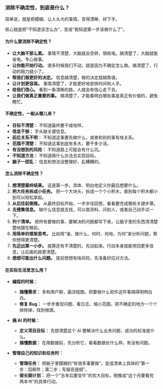 
### **消除不确定性，到底是什么？**

简单说，就是把模糊、让人头大的事情，变得清晰、好下手。

核心就是把“不知道该怎么办”，变成“我知道第一步该做什么了”。

#### **为什么要消除不确定性？**

*   **让大脑不那么累。** 事情不清楚，大脑就会空转，很耗电。搞清楚了，大脑就能省电，专心做事。
*   **让你能开始行动。** 很多时候我们不动，就是因为不确定怎么做。搞清楚了，行动的阻力就小了。
*   **帮我们做更好的决定。** 信息越清楚，做的决定就越靠谱。
*   **让计划更容易。** 事情清楚了，才能更好地安排时间和人手。
*   **给我们信心。** 看到一条清晰的路，人就会有信心走下去。
*   **让我们做真正重要的事。** 搞清楚了，才能看明白哪些事是真正有价值的，避免瞎忙。

#### **不确定性，一般从哪儿来？**

*   **目标不清楚：** 不知道最终要干成啥样。
*   **信息不够：** 手头缺关键信息。
*   **前后关系不明：** 不知道这事要先做什么，或者和别的事有啥关系。
*   **范围不清楚：** 不知道这事到底有多大，要干多少活。
*   **有没想到的风险：** 不知道路上可能会有什么坑。
*   **不知道方法：** 不知道用什么办法去实现目标。
*   **脑子一团乱：** 信息和想法没整理好，乱糟糟的。

#### **怎么消除不确定性？**

1.  **想清楚最终结果。** 这是第一步。具体、明白地定义你最后想要什么。
2.  **把大任务拆成小任务。** 把一个大块头，拆成一个个小积木，直到每个积木都小到可以轻松拿起。
3.  **从后往前倒推。** 从最终目标开始，一步步往回想，看看要完成哪些关键步骤。
4.  **去搜集信息。** 缺什么信息就去找，可以查资料、问别人，或者自己动手试一下。
5.  **列个清单。** 把所有要做的事、要解决的问题都写下来，让脑子里的东西清清楚楚地摆在眼前。
6.  **用简单的框架思考。** 比如用“谁、做什么、何时、何地、为何”来分析问题，帮你想得更清楚。
7.  **先迈出第一小步。** 就算还有不清楚的，先动起来。行动本身就能带回更多信息，让后面的路更清楚。
8.  **想想可能出什么问题。** 提前想想有啥风险，先准备好应对方法。

#### **在实际生活里怎么用？**

*   **编程的时候：**
    *   **搞懂需求：** 多和用户聊，画流程图，把要做什么软件这件事搞得明明白白。
    *   **修复 Bug：** 一步步重现问题、看日志、缩小范围，把不确定的地方一个个排除掉，找到根源。

*   **搞 AI 的时候：**
    *   **定义项目目标：** 先想清楚这个 AI 要解决什么业务问题，成功的标准是什么。
    *   **搞懂数据：** 在用数据前，先分析它，看看数据长什么样，有没有问题。

*   **管理自己的知识和任务时：**
    *   **管理任务：** 把脑子里模糊的“有很多事要做”，变成清单上具体的“第一步：回邮件；第二步：写报告提纲”。
    *   **做长期计划：** 把一个“五年后要变牛”的宏大目标，倒推成“这个月要看完两本书”的具体行动。